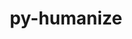 ---
title: "py-humanize"
layout: cache
categories: [package, develop-2024-06-16]
meta: {"versions": ["4.9.0"], "compilers": ["gcc@=11.4.0", "gcc@=9.4.0", "oneapi@=2024.0.0"], "oss": ["ubuntu20.04", "ubuntu22.04"], "platforms": ["linux"], "targets": ["ppc64le", "x86_64_v3"], "stacks": ["e4s", "e4s-oneapi", "e4s-power", "root"], "num_specs": 3, "num_specs_by_stack": {"e4s-power": 1, "root": 3, "e4s": 1, "e4s-oneapi": 1}}
spec_details: [{"hash": "4u6whdyse747mnk4xmzuyaisxcy7wjyd", "compiler": "gcc@=9.4.0", "versions": ["4.9.0"], "os": "ubuntu20.04", "platform": "linux", "target": "ppc64le", "variants": ["build_system=python_pip"], "stacks": ["e4s-power", "root"], "size": "-", "tarball": "https://binaries.spack.io/releases/develop-2024-06-16/build_cache/linux-ubuntu20.04-ppc64le/gcc-9.4.0/py-humanize-4.9.0/linux-ubuntu20.04-ppc64le-gcc-9.4.0-py-humanize-4.9.0-4u6whdyse747mnk4xmzuyaisxcy7wjyd.spack"}, {"hash": "7o2dcwvzpsajtoj6myaiohr4yyn5ccgr", "compiler": "gcc@=11.4.0", "versions": ["4.9.0"], "os": "ubuntu22.04", "platform": "linux", "target": "x86_64_v3", "variants": ["build_system=python_pip"], "stacks": ["e4s", "root"], "size": "-", "tarball": "https://binaries.spack.io/releases/develop-2024-06-16/build_cache/linux-ubuntu22.04-x86_64_v3/gcc-11.4.0/py-humanize-4.9.0/linux-ubuntu22.04-x86_64_v3-gcc-11.4.0-py-humanize-4.9.0-7o2dcwvzpsajtoj6myaiohr4yyn5ccgr.spack"}, {"hash": "qprzvphh5z4rrat7knoevq4kuqzg7ulz", "compiler": "oneapi@=2024.0.0", "versions": ["4.9.0"], "os": "ubuntu22.04", "platform": "linux", "target": "x86_64_v3", "variants": ["build_system=python_pip"], "stacks": ["e4s-oneapi", "root"], "size": "-", "tarball": "https://binaries.spack.io/releases/develop-2024-06-16/build_cache/linux-ubuntu22.04-x86_64_v3/oneapi-2024.0.0/py-humanize-4.9.0/linux-ubuntu22.04-x86_64_v3-oneapi-2024.0.0-py-humanize-4.9.0-qprzvphh5z4rrat7knoevq4kuqzg7ulz.spack"}]
---